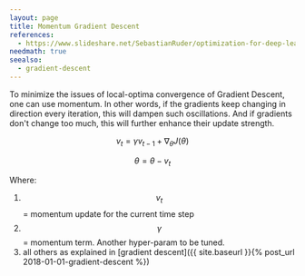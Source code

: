 ```yaml
---
layout: page
title: Momentum Gradient Descent
references:
  - https://www.slideshare.net/SebastianRuder/optimization-for-deep-learning
needmath: true
seealso:
  - gradient-descent
---
```

To minimize the issues of local-optima convergence of Gradient Descent, one can
use momentum. In other words, if the gradients keep changing in direction every
iteration, this will dampen such oscillations. And if gradients don't change too
much, this will further enhance their update strength.

$$ v_t = \gamma v_{t-1} + \nabla_{\theta} J(\theta)$$

$$\theta = \theta - v_t$$

Where:
1. $$v_t$$ = momentum update for the current time step
2. $$\gamma$$ = momentum term. Another hyper-param to be tuned.
3. all others as explained in
[gradient descent]({{ site.baseurl }}{% post_url 2018-01-01-gradient-descent %})
